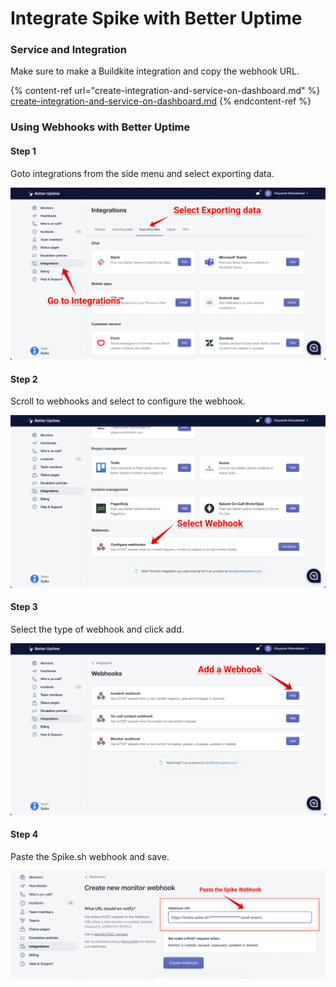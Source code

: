 # Integrate Spike with Better Uptime

### Service and Integration

Make sure to make a Buildkite integration and copy the webhook URL.

{% content-ref url="create-integration-and-service-on-dashboard.md" %}
[create-integration-and-service-on-dashboard.md](create-integration-and-service-on-dashboard.md)
{% endcontent-ref %}



### Using Webhooks with Better Uptime

#### Step 1

Goto integrations from the side menu and select exporting data.

![](<../.gitbook/assets/Group 93.png>)

#### Step 2

Scroll to webhooks and select to configure the webhook.&#x20;

![](<../.gitbook/assets/Group 94.png>)

#### Step 3

Select the type of webhook and click add.

![](<../.gitbook/assets/Group 95.png>)

#### Step 4

Paste the Spike.sh webhook and save.

![](<../.gitbook/assets/Group 96.png>)

